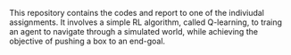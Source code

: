This repository contains the codes and report to one of the indiviudal assignments. It involves a simple RL algorithm, called Q-learning, to traing an agent to navigate through a simulated world, while achieving the objective of pushing a box to an end-goal.
